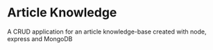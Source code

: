 # Article Knowledge
A CRUD application for an article knowledge-base created with node, express and MongoDB
